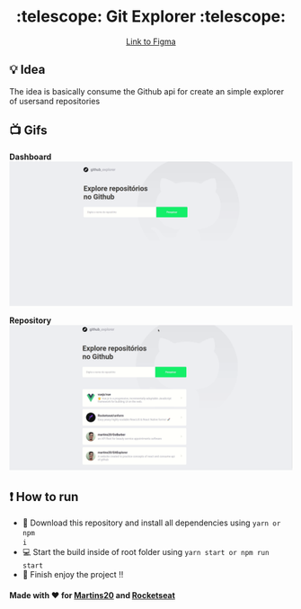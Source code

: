 <div align="center">
<h1> :telescope: Git Explorer :telescope:</h1>
<a href="https://www.figma.com/file/HOCmxfrElzLpI75LdzFLia/Github-Explorer?node-id=0%3A1">Link to Figma</a>
</div>

## :bulb: Idea

The idea is basically consume the Github api for create an simple explorer of usersand repositories

## :tv: Gifs

<b>Dashboard</b>
<img src="./src/assets/git/Dashboard.gif"  alt="Dashboard"/>

<b>Repository</b>
<img src="./src/assets/git/Repository.gif"  alt="Repository"/>

## :exclamation: How to run

- :floppy_disk: Download this repository and install all dependencies using <code>yarn or npm i</code>
- :computer: Start the build inside of root folder using <code>yarn start or npm run start</code>
- :metal: Finish enjoy the project !!

#### Made with :heart: for <a href="https://www.github.com/martins20">Martins20</a> and <a href="https://github.com/Rocketseat">Rocketseat</a>
